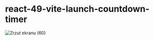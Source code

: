 # react-49-vite-launch-countdown-timer

![Zrzut ekranu (60)](https://user-images.githubusercontent.com/61388692/209873675-f35b774f-4f8a-41c8-8357-251ad7217341.png)
